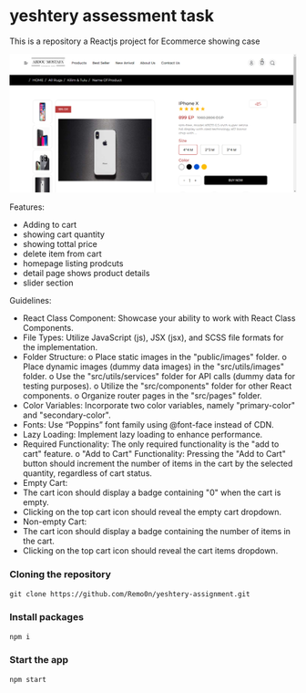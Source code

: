 # yeshtery assessment task

This is a repository a Reactjs project for Ecommerce showing case

![repo description](https://github.com/Remo0n/yeshtery-assignment/blob/main/public/yeshtery.png)

Features:

- Adding to cart
- showing cart quantity
- showing tottal price
- delete item from cart
- homepage listing prodcuts
- detail page shows product details
- slider section

Guidelines:

- React Class Component: Showcase your ability to work with React Class Components.
- File Types: Utilize JavaScript (js), JSX (jsx), and SCSS file formats for the implementation.
- Folder Structure:
  o Place static images in the "public/images" folder.
  o Place dynamic images (dummy data images) in the "src/utils/images" folder.
  o Use the "src/utils/services" folder for API calls (dummy data for testing purposes).
  o Utilize the "src/components" folder for other React components.
  o Organize router pages in the "src/pages" folder.
- Color Variables: Incorporate two color variables, namely "primary-color" and "secondary-color".
- Fonts: Use “Poppins” font family using @font-face instead of CDN.
- Lazy Loading: Implement lazy loading to enhance performance.
- Required Functionality: The only required functionality is the "add to cart" feature.
  o "Add to Cart" Functionality:
  Pressing the "Add to Cart" button should increment the number of items in the cart by the
  selected quantity, regardless of cart status.
- Empty Cart:
- The cart icon should display a badge containing "0" when the cart is empty.
- Clicking on the top cart icon should reveal the empty cart dropdown.
- Non-empty Cart:
- The cart icon should display a badge containing the number of items in the cart.
- Clicking on the top cart icon should reveal the cart items dropdown.

### Cloning the repository

```shell
git clone https://github.com/Remo0n/yeshtery-assignment.git
```

### Install packages

```shell
npm i
```

### Start the app

```shell
npm start
```
